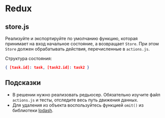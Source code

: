 # Redux

## store.js

Реализуйте и экспортируйте по умолчанию функцию, которая принимает на вход начальное состояние, а возвращает `Store`. При этом `Store` должен обрабатывать действия, перечисленные в `actions.js`.

Структура состояния:

```json
{ [task.id]: task, [task2.id]: task2 }
```

## Подсказки

- В решении нужно реализовать редьюсер. Обязательно изучите файл `actions.js` и тесты, отследите весь путь движения данных.
- Для удаления из объекта воспользуйтесь функцией `omit()` из библиотеки [lodash](https://lodash.com/docs/#omit).
